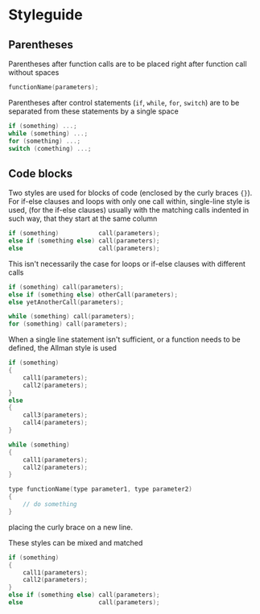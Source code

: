 # Styleguide

## Parentheses
Parentheses after function calls are to be placed right after function call without spaces
```c
functionName(parameters);
```
Parentheses after control statements (`if`, `while`, `for`, `switch`) are to be separated from these statements by a single space
```c
if (something) ...;
while (something) ...;
for (something) ...;
switch (comething) ...;
```

## Code blocks
Two styles are used for blocks of code (enclosed by the curly braces `{}`). For if-else clauses and loops with only one call within, single-line style is used, (for the if-else clauses) usually with the matching calls indented in such way, that they start at the same column
```c
if (something)           call(parameters);
else if (something else) call(parameters);
else                     call(parameters);
```
This isn't necessarily the case for loops or if-else clauses with different calls

```c
if (something) call(parameters);
else if (something else) otherCall(parameters);
else yetAnotherCall(parameters);
```
```c
while (something) call(parameters);
for (something) call(parameters);
```
When a single line statement isn't sufficient, or a function needs to be defined, the Allman style is used
```c
if (something)
{
    call1(parameters);
    call2(parameters);
}
else
{
    call3(parameters);
    call4(parameters);
}
```
```c
while (something)
{
    call1(parameters);
    call2(parameters);
}
```
```c
type functionName(type parameter1, type parameter2)
{
    // do something
}
```
placing the curly brace on a new line.

These styles can be mixed and matched
```c
if (something)
{
    call1(parameters);
    call2(parameters);
}
else if (something else) call(parameters);
else                     call(parameters);
```
